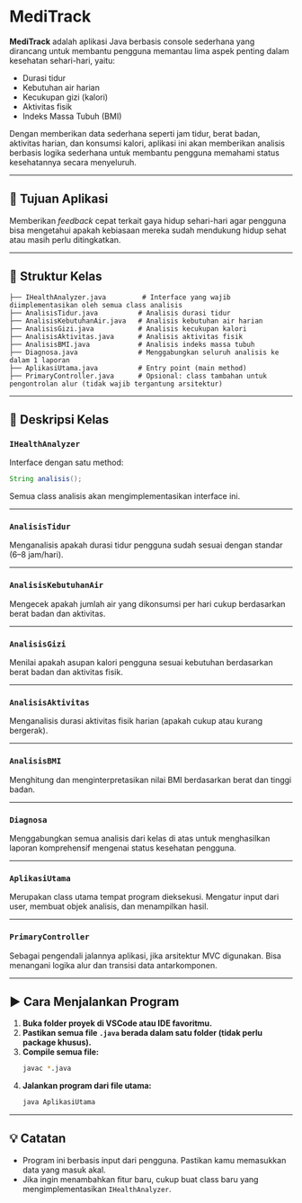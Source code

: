 
# MediTrack

**MediTrack** adalah aplikasi Java berbasis console sederhana yang dirancang untuk membantu pengguna memantau lima aspek penting dalam kesehatan sehari-hari, yaitu:
- Durasi tidur
- Kebutuhan air harian
- Kecukupan gizi (kalori)
- Aktivitas fisik
- Indeks Massa Tubuh (BMI)

Dengan memberikan data sederhana seperti jam tidur, berat badan, aktivitas harian, dan konsumsi kalori, aplikasi ini akan memberikan analisis berbasis logika sederhana untuk membantu pengguna memahami status kesehatannya secara menyeluruh.

---

## 🎯 Tujuan Aplikasi

Memberikan *feedback* cepat terkait gaya hidup sehari-hari agar pengguna bisa mengetahui apakah kebiasaan mereka sudah mendukung hidup sehat atau masih perlu ditingkatkan.

---

## 📂 Struktur Kelas

```
├── IHealthAnalyzer.java         # Interface yang wajib diimplementasikan oleh semua class analisis
├── AnalisisTidur.java          # Analisis durasi tidur
├── AnalisisKebutuhanAir.java   # Analisis kebutuhan air harian
├── AnalisisGizi.java           # Analisis kecukupan kalori
├── AnalisisAktivitas.java      # Analisis aktivitas fisik
├── AnalisisBMI.java            # Analisis indeks massa tubuh
├── Diagnosa.java               # Menggabungkan seluruh analisis ke dalam 1 laporan
├── AplikasiUtama.java          # Entry point (main method)
├── PrimaryController.java      # Opsional: class tambahan untuk pengontrolan alur (tidak wajib tergantung arsitektur)
```

---

## 🧠 Deskripsi Kelas

### `IHealthAnalyzer`
Interface dengan satu method:
```java
String analisis();
```
Semua class analisis akan mengimplementasikan interface ini.

---

### `AnalisisTidur`
Menganalisis apakah durasi tidur pengguna sudah sesuai dengan standar (6–8 jam/hari).

---

### `AnalisisKebutuhanAir`
Mengecek apakah jumlah air yang dikonsumsi per hari cukup berdasarkan berat badan dan aktivitas.

---

### `AnalisisGizi`
Menilai apakah asupan kalori pengguna sesuai kebutuhan berdasarkan berat badan dan aktivitas fisik.

---

### `AnalisisAktivitas`
Menganalisis durasi aktivitas fisik harian (apakah cukup atau kurang bergerak).

---

### `AnalisisBMI`
Menghitung dan menginterpretasikan nilai BMI berdasarkan berat dan tinggi badan.

---

### `Diagnosa`
Menggabungkan semua analisis dari kelas di atas untuk menghasilkan laporan komprehensif mengenai status kesehatan pengguna.

---

### `AplikasiUtama`
Merupakan class utama tempat program dieksekusi. Mengatur input dari user, membuat objek analisis, dan menampilkan hasil.

---

### `PrimaryController`
Sebagai pengendali jalannya aplikasi, jika arsitektur MVC digunakan. Bisa menangani logika alur dan transisi data antarkomponen.

---

## ▶️ Cara Menjalankan Program

1. **Buka folder proyek di VSCode atau IDE favoritmu.**
2. **Pastikan semua file `.java` berada dalam satu folder (tidak perlu package khusus).**
3. **Compile semua file:**
   ```bash
   javac *.java
   ```
4. **Jalankan program dari file utama:**
   ```bash
   java AplikasiUtama
   ```

---

## 💡 Catatan

- Program ini berbasis input dari pengguna. Pastikan kamu memasukkan data yang masuk akal.
- Jika ingin menambahkan fitur baru, cukup buat class baru yang mengimplementasikan `IHealthAnalyzer`.
